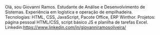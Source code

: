 Olá, sou Giovanni Ramos. 
Estudante de Análise e Desenvolvimento de Sistemas. Experiência em logística e operação de empilhadeira.
Tecnologias: HTML, CSS, JavaScript, Pacote Office, ERP Winthor.
Projetos: página pessoal HTML/CSS, script básico JS e planilha de tarefas Excel. 
Linkedin:https://www.linkedin.com/in/giovanniramosoliveira/
